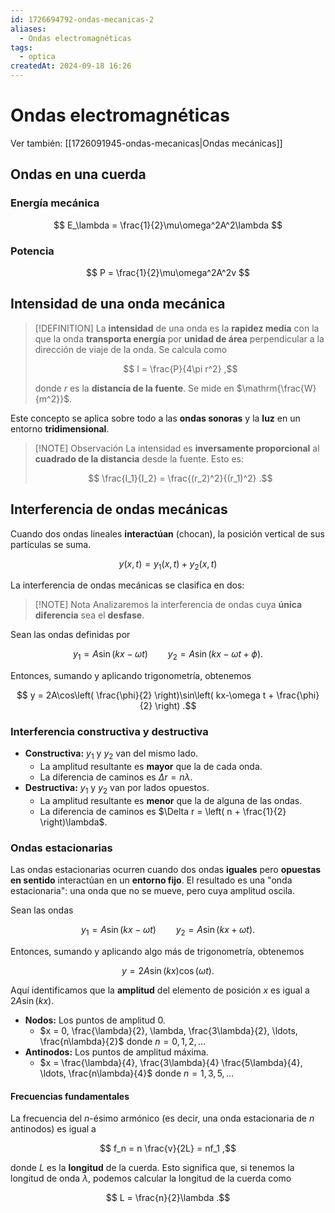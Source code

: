 ```yaml
---
id: 1726694792-ondas-mecanicas-2
aliases:
  - Ondas electromagnéticas
tags:
  - optica
createdAt: 2024-09-18 16:26
---
```


# Ondas electromagnéticas

Ver también: [[1726091945-ondas-mecanicas|Ondas mecánicas]]

## Ondas en una cuerda

### Energía mecánica

$$
E_\lambda = \frac{1}{2}\mu\omega^2A^2\lambda
$$

### Potencia

$$
P = \frac{1}{2}\mu\omega^2A^2v
$$

## Intensidad de una onda mecánica

> [!DEFINITION]
> La **intensidad** de una onda es la **rapidez media** con la que la onda **transporta energía** por **unidad de área** perpendicular a la dirección de viaje de la onda. Se calcula como
> 
> $$
> I = \frac{P}{4\pi r^2}
> ,$$
> 
> donde $r$ es la **distancia de la fuente**. Se mide en $\mathrm{\frac{W}{m^2}}$.

Este concepto se aplica sobre todo a las **ondas sonoras** y la **luz** en un entorno **tridimensional**.

> [!NOTE] Observación
> La intensidad es **inversamente proporcional** al **cuadrado de la distancia** desde la fuente. Esto es:
> 
> $$
> \frac{I_1}{I_2} = \frac{(r_2)^2}{(r_1)^2}
> .$$

## Interferencia de ondas mecánicas

Cuando dos ondas lineales **interactúan** (chocan), la posición vertical de sus partículas se suma.

$$
y(x,t) = y_1(x,t) + y_2(x,t)
$$

La interferencia de ondas mecánicas se clasifica en dos:

> [!NOTE] Nota
> Analizaremos la interferencia de ondas cuya **única diferencia** sea el **desfase**.

Sean las ondas definidas por

$$
y_1 = A\sin(kx - \omega t) \qquad y_2 = A\sin(kx - \omega t + \phi)
.$$

Entonces, sumando y aplicando trigonometría, obtenemos

$$
y = 2A\cos\left( \frac{\phi}{2} \right)\sin\left( kx-\omega t + \frac{\phi}{2} \right)
.$$

### Interferencia constructiva y destructiva

- **Constructiva:** $y_1$ y $y_2$ van del mismo lado.
  - La amplitud resultante es **mayor** que la de cada onda.
  - La diferencia de caminos es $\Delta r = n\lambda$.
- **Destructiva:** $y_1$ y $y_2$ van por lados opuestos.
  - La amplitud resultante es **menor** que la de alguna de las ondas.
  - La diferencia de caminos es $\Delta r = \left( n + \frac{1}{2} \right)\lambda$.

### Ondas estacionarias

Las ondas estacionarias ocurren cuando dos ondas **iguales** pero **opuestas en sentido** interactúan en un **entorno fijo**. El resultado es una "onda estacionaria": una onda que no se mueve, pero cuya amplitud oscila.

Sean las ondas

$$
y_1 = A\sin(kx - \omega t) \qquad y_2 = A\sin(kx + \omega t)
.$$

Entonces, sumando y aplicando algo más de trigonometría, obtenemos

$$
y = 2A\sin(kx)\cos(\omega t)
.$$

Aquí identificamos que la **amplitud** del elemento de posición $x$ es igual a $2A\sin(kx)$.

- **Nodos:** Los puntos de amplitud $0$.
  - $x = 0, \frac{\lambda}{2}, \lambda, \frac{3\lambda}{2}, \ldots, \frac{n\lambda}{2}$ donde $n = 0, 1, 2, \ldots$
- **Antinodos:** Los puntos de amplitud máxima.
  - $x = \frac{\lambda}{4}, \frac{3\lambda}{4} \frac{5\lambda}{4}, \ldots, \frac{n\lambda}{4}$ donde $n = 1, 3, 5, \ldots$

#### Frecuencias fundamentales

La frecuencia del $n$-ésimo armónico (es decir, una onda estacionaria de $n$ antinodos) es igual a

$$
f_n = n \frac{v}{2L} = nf_1
,$$

donde $L$ es la **longitud** de la cuerda. Esto significa que, si tenemos la longitud de onda $\lambda$, podemos calcular la longitud de la cuerda como

$$
L = \frac{n}{2}\lambda
.$$
